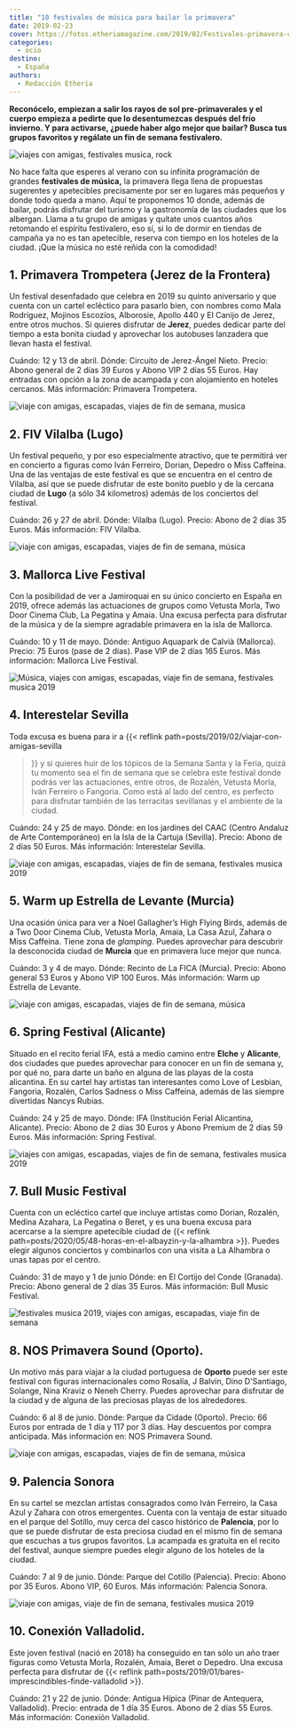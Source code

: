 ```yaml
---
title: "10 festivales de música para bailar la primavera"
date: 2019-02-23
cover: https://fotos.etheriamagazine.com/2019/02/Festivales-primavera-concierto.jpg
categories: 
  - ocio
destino: 
  - España
authors: 
  - Redacción Etheria
---
```


**Reconócelo, empiezan a salir los rayos de sol pre-primaverales y el cuerpo empieza a 
pedirte que lo desentumezcas después del frío invierno. Y para activarse, ¿puede haber 
algo mejor que bailar? Busca tus grupos favoritos y regálate un fin de semana 
festivalero.** 

![viajes con amigas, festivales musica, rock](https://fotos.etheriamagazine.com/2019/02/Festivales-primavera-concierto.jpg "Festivales de Música Primavera 2019.")

No hace falta que esperes al verano con su infinita programación de grandes **festivales 
de música,** la primavera llega llena de propuestas sugerentes y apetecibles 
precisamente por ser en lugares más pequeños y donde todo queda a mano. Aquí te 
proponemos 10 donde, además de bailar, podrás disfrutar del turismo y la gastronomía de 
las ciudades que los albergan. Llama a tu grupo de amigas y quítate unos cuantos años 
retomando el espíritu festivalero, eso sí, si lo de dormir en tiendas de campaña ya no 
es tan apetecible, reserva con tiempo en los hoteles de la ciudad. ¡Que la música no 
esté reñida con la comodidad! 

## 1\. Primavera Trompetera (Jerez de la Frontera)

Un festival desenfadado que celebra en 2019 su quinto aniversario y que cuenta con un 
cartel ecléctico para pasarlo bien, con nombres como Mala Rodríguez, Mojinos Escozíos, 
Alborosie, Apollo 440 y El Canijo de Jerez, entre otros muchos. Si quieres disfrutar de 
**Jerez**, puedes dedicar parte del tiempo a esta bonita ciudad y aprovechar los 
autobuses lanzadera que llevan hasta el festival. 

Cuándo: 12 y 13 de abril. Dónde: Circuito de Jerez-Ángel Nieto. Precio: Abono general de 
2 días 39 Euros y Abono VIP 2 días 55 Euros. Hay entradas con opción a la zona de 
acampada y con alojamiento en hoteles cercanos. Más información: Primavera Trompetera. 

![viaje con amigas, escapadas, viajes de fin de semana, musica](https://fotos.etheriamagazine.com/2019/02/Festivales-primavera-trompetera.jpg "Cartel del festival Primavera Trompetera que se celebra en Jerez.")

## 2\. FIV Vilalba (Lugo)

Un festival pequeño, y por eso especialmente atractivo, que te permitirá ver en 
concierto a figuras como Iván Ferreiro, Dorian, Depedro o Miss Caffeina. Una de las 
ventajas de este festival es que se encuentra en el centro de Vilalba, así que se puede 
disfrutar de este bonito pueblo y de la cercana ciudad de **Lugo** (a sólo 34 
kilometros) además de los conciertos del festival. 

Cuándo: 26 y 27 de abril. Dónde: Vilalba (Lugo). Precio: Abono de 2 días 35 Euros. Más 
información: FIV Vilalba. 

![viaje con amigas, escapadas, viajes de fin de semana, música](https://fotos.etheriamagazine.com/2019/02/FIV-VILALBA.jpg "FIV VIlalba.")

## 3\. Mallorca Live Festival

Con la posibilidad de ver a Jamiroquai en su único concierto en España en 2019, ofrece 
además las actuaciones de grupos como Vetusta Morla, Two Door Cinema Club, La Pegatina y 
Amaia. Una excusa perfecta para disfrutar de la música y de la siempre agradable 
primavera en la isla de Mallorca. 

Cuándo: 10 y 11 de mayo. Dónde: Antiguo Aquapark de Calvià (Mallorca). Precio: 75 Euros 
(pase de 2 días). Pase VIP de 2 días 165 Euros. Más información: Mallorca Live Festival. 

![Música, viajes con amigas, escapadas, viaje fin de semana, festivales musica 2019](https://fotos.etheriamagazine.com/2019/02/Festivales-vetusta-morla-Calvia.jpg "Vetusta Morla, uno de los grupos más presentes en los festivales, estará también en el © Mallorca Live Festival de este año.")

## 4\. Interestelar Sevilla

Toda excusa es buena para ir a {{< reflink path=posts/2019/02/viajar-con-amigas-sevilla 
>}} y si quieres huir de los tópicos de la Semana Santa y la Feria, quizá tu momento sea 
el fin de semana que se celebra este festival donde podrás ver las actuaciones, entre 
otros, de Rozalén, Vetusta Morla, Iván Ferreiro o Fangoria. Como está al lado del 
centro, es perfecto para disfrutar también de las terracitas sevillanas y el ambiente de 
la ciudad. 

Cuándo: 24 y 25 de mayo. Dónde: en los jardines del CAAC (Centro Andaluz de Arte 
Contemporáneo) en la Isla de la Cartuja (Sevilla). Precio: Abono de 2 días 50 Euros. Más 
información: Interestelar Sevilla. 

![viaje con amigas, escapadas, viajes de fin de semana, festivales musica 2019](https://fotos.etheriamagazine.com/2019/02/Festivales-cartel-interestelar.jpg "El © Interestelar Sevilla se presenta este año con importantes figuras del panorama musical.")

## 5\. Warm up Estrella de Levante (Murcia)

Una ocasión única para ver a Noel Gallagher’s High Flying Birds, además de a Two Door 
Cinema Club, Vetusta Morla, Amaia, La Casa Azul, Zahara o Miss Caffeina. Tiene zona de 
_glamping_. Puedes aprovechar para descubrir la desconocida ciudad de **Murcia** que en 
primavera luce mejor que nunca. 

Cuándo: 3 y 4 de mayo. Dónde: Recinto de La FICA (Murcia). Precio: Abono general 53 
Euros y Abono VIP 100 Euros. Más información: Warm up Estrella de Levante. 

![viaje con amigas, escapadas, viajes de fin de semana, música](https://fotos.etheriamagazine.com/2019/02/Warm-up-estrella-levante.jpg "Escenario del Warm Up Estrella de Levante. © Warm Up Estrella de Levante.")

## 6\. Spring Festival (Alicante)

Situado en el recito ferial IFA, está a medio camino entre **Elche** y **Alicante**, dos 
ciudades que puedes aprovechar para conocer en un fin de semana y, por qué no, para 
darte un baño en alguna de las playas de la costa alicantina. En su cartel hay artistas 
tan interesantes como Love of Lesbian, Fangoria, Rozalén, Carlos Sadness o Miss 
Caffeina, además de las siempre divertidas Nancys Rubias. 

Cuándo: 24 y 25 de mayo. Dónde: IFA (Institución Ferial Alicantina, Alicante). Precio: 
Abono de 2 días 30 Euros y Abono Premium de 2 días 59 Euros. Más información: Spring 
Festival. 

![viajes con amigas, escapadas, viajes de fin de semana, festivales musica 2019](https://fotos.etheriamagazine.com/2019/02/FANGORIA-NUEVA-CONFIRMACION_FBpost.png "Fangoria estará presente en el © Spring Festival de Alicante.")

## 7\. Bull Music Festival

Cuenta con un ecléctico cartel que incluye artistas como Dorian, Rozalén, Medina 
Azahara, La Pegatina o Beret, y es una buena excusa para acercarse a la siempre 
apetecible ciudad de {{< reflink 
path=posts/2020/05/48-horas-en-el-albayzin-y-la-alhambra >}}. Puedes elegir algunos 
conciertos y combinarlos con una visita a La Alhambra o unas tapas por el centro. 

Cuándo: 31 de mayo y 1 de junio Dónde: en El Cortijo del Conde (Granada). Precio: Abono 
general de 2 días 35 Euros. Más información: Bull Music Festival. 

![festivales musica 2019, viajes con amigas, escapadas, viaje fin de semana](https://fotos.etheriamagazine.com/2019/02/Festivales-bull-music-rozalen.jpg "Uno de los festivales donde actuará Rozalen es el © Bull Music Festival de Granada.")

## 8\. NOS Primavera Sound (Oporto).

Un motivo más para viajar a la ciudad portuguesa de **Oporto** puede ser este festival 
con figuras internacionales como Rosalía, J Balvin, Dino D'Santiago, Solange, Nina 
Kraviz o Neneh Cherry. Puedes aprovechar para disfrutar de la ciudad y de alguna de las 
preciosas playas de los alrededores. 

Cuándo: 6 al 8 de junio. Dónde: Parque da Cidade (Oporto). Precio: 66 Euros por entrada 
de 1 día y 117 por 3 días. Hay descuentos por compra anticipada. Más información en: NOS 
Primavera Sound. 

![viaje con amigas, escapadas, viajes de fin de semana, música](https://fotos.etheriamagazine.com/2019/02/Festival-Oporto.jpg "NOS Primavera Sound. © Hugo Lima.")

## 9\. Palencia Sonora

En su cartel se mezclan artistas consagrados como Iván Ferreiro, la Casa Azul y Zahara 
con otros emergentes. Cuenta con la ventaja de estar situado en el parque del Sotillo, 
muy cerca del casco histórico de **Palencia**, por lo que se puede disfrutar de esta 
preciosa ciudad en el mismo fin de semana que escuchas a tus grupos favoritos. La 
acampada es gratuita en el recito del festival, aunque siempre puedes elegir alguno de 
los hoteles de la ciudad. 

Cuándo: 7 al 9 de junio. Dónde: Parque del Cotillo (Palencia). Precio: Abono por 35 
Euros. Abono VIP, 60 Euros. Más información: Palencia Sonora. 

![viaje con amigas, viaje de fin de semana, festivales musica 2019](https://fotos.etheriamagazine.com/2019/02/Palencia-sonora-Zahara.jpg "Zahara es una de las cabezas de cartel del © Palencia Sonora de 2019.")

## 10\. Conexión Valladolid.

Este joven festival (nació en 2018) ha conseguido en tan sólo un año traer figuras como 
Vetusta Morla, Rozalén, Amaia, Beret o Depedro. Una excusa perfecta para disfrutar de 
{{< reflink path=posts/2019/01/bares-imprescindibles-finde-valladolid >}}. 

Cuándo: 21 y 22 de junio. Dónde: Antigua Hípica (Pinar de Antequera, Valladolid). 
Precio: entrada de 1 día 35 Euros. Abono de 2 días 55 Euros. Más información: Conexión 
Valladolid.
